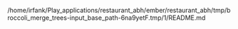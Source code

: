 /home/irfank/Play_applications/restaurant_abh/ember/restaurant_abh/tmp/broccoli_merge_trees-input_base_path-6na9yetF.tmp/1/README.md